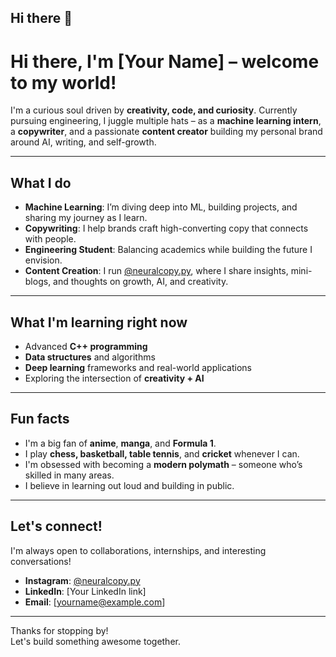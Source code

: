 ## Hi there 👋
# Hi there, I'm [Your Name] – welcome to my world!

I'm a curious soul driven by **creativity, code, and curiosity**. Currently pursuing engineering, I juggle multiple hats – as a **machine learning intern**, a **copywriter**, and a passionate **content creator** building my personal brand around AI, writing, and self-growth.

---

## What I do

- **Machine Learning**: I’m diving deep into ML, building projects, and sharing my journey as I learn.
- **Copywriting**: I help brands craft high-converting copy that connects with people.
- **Engineering Student**: Balancing academics while building the future I envision.
- **Content Creation**: I run [@neuralcopy.py](https://instagram.com/neuralcopy.py), where I share insights, mini-blogs, and thoughts on growth, AI, and creativity.

---

## What I'm learning right now

- Advanced **C++ programming**
- **Data structures** and algorithms
- **Deep learning** frameworks and real-world applications
- Exploring the intersection of **creativity + AI**

---

## Fun facts

- I'm a big fan of **anime**, **manga**, and **Formula 1**.
- I play **chess, basketball, table tennis**, and **cricket** whenever I can.
- I'm obsessed with becoming a **modern polymath** – someone who’s skilled in many areas.
- I believe in learning out loud and building in public.

---

## Let's connect!

I'm always open to collaborations, internships, and interesting conversations!

- **Instagram**: [@neuralcopy.py](https://instagram.com/neuralcopy.py)
- **LinkedIn**: [Your LinkedIn link]
- **Email**: [yourname@example.com]

---

Thanks for stopping by!  
Let's build something awesome together.

<!--
**ADVIKMANDLOI/ADVIKMANDLOI** is a ✨ _special_ ✨ repository because its `README.md` (this file) appears on your GitHub profile.

Here are some ideas to get you started:

- 🔭 I’m currently working on ...
- 🌱 I’m currently learning ...
- 👯 I’m looking to collaborate on ...
- 🤔 I’m looking for help with ...
- 💬 Ask me about ...
- 📫 How to reach me: ...
- 😄 Pronouns: ...
- ⚡ Fun fact: ...
-->
